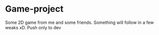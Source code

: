 # Game-project
Some 2D game from me and some friends.
Something will follow in a few weaks xD.
Push only to dev
